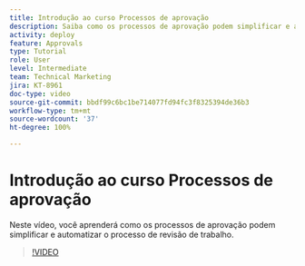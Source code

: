 ```yaml
---
title: Introdução ao curso Processos de aprovação
description: Saiba como os processos de aprovação podem simplificar e automatizar o processo de revisão do trabalho.
activity: deploy
feature: Approvals
type: Tutorial
role: User
level: Intermediate
team: Technical Marketing
jira: KT-8961
doc-type: video
source-git-commit: bbdf99c6bc1be714077fd94fc3f8325394de36b3
workflow-type: tm+mt
source-wordcount: '37'
ht-degree: 100%

---
```


# Introdução ao curso Processos de aprovação

Neste vídeo, você aprenderá como os processos de aprovação podem simplificar e automatizar o processo de revisão de trabalho.

>[!VIDEO](https://video.tv.adobe.com/v/335224/?quality=12&learn=on&enablevpops=1)
